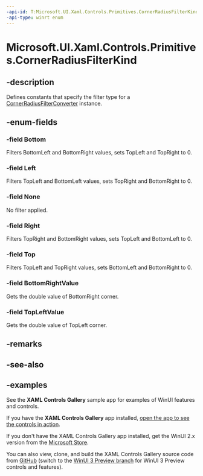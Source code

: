 ```yaml
---
-api-id: T:Microsoft.UI.Xaml.Controls.Primitives.CornerRadiusFilterKind
-api-type: winrt enum
---
```


# Microsoft.UI.Xaml.Controls.Primitives.CornerRadiusFilterKind

<!--
public enum CornerRadiusFilterKind
-->

## -description

Defines constants that specify the filter type for a [CornerRadiusFilterConverter](cornerradiusfilterconverter.md) instance.

## -enum-fields

### -field Bottom

Filters BottomLeft and BottomRight values, sets TopLeft and TopRight to 0.

### -field Left

Filters TopLeft and BottomLeft values, sets TopRight and BottomRight to 0.

### -field None

No filter applied.

### -field Right

Filters TopRight and BottomRight values, sets TopLeft and BottomLeft to 0.

### -field Top

Filters TopLeft and TopRight values, sets BottomLeft and BottomRight to 0.

### -field BottomRightValue

Gets the double value of BottomRight corner.

### -field TopLeftValue

Gets the double value of TopLeft corner.

## -remarks

## -see-also

## -examples

See the **XAML Controls Gallery** sample app for examples of WinUI features and controls.

If you have the **XAML Controls Gallery** app installed, [open the app to see the controls in action](xamlcontrolsgallery:).

If you don't have the XAML Controls Gallery app installed, get the WinUI 2.x version from the [Microsoft Store](https://www.microsoft.com/p/xaml-controls-gallery/9msvh128x2zt).

You can also view, clone, and build the XAML Controls Gallery source code from [GitHub](https://github.com/Microsoft/Xaml-Controls-Gallery) (switch to the [WinUI 3 Preview branch](https://github.com/microsoft/Xaml-Controls-Gallery/tree/winui3preview) for WinUI 3 Preview controls and features).
